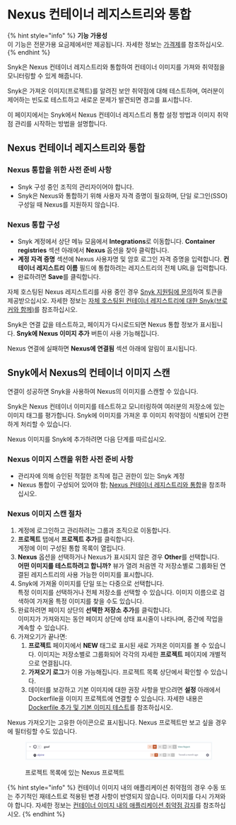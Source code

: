 # Nexus 컨테이너 레지스트리와 통합

{% hint style="info" %}
**기능 가용성**\
이 기능은 전문가용 요금제에서만 제공됩니다. 자세한 정보는 [가격제](https://snyk.io/plans/)를 참조하십시오.
{% endhint %}

Snyk은 Nexus 컨테이너 레지스트리와 통합하여 컨테이너 이미지를 가져와 취약점을 모니터링할 수 있게 해줍니다.

Snyk은 가져온 이미지(프로젝트)를 알려진 보안 취약점에 대해 테스트하며, 여러분이 제어하는 빈도로 테스트하고 새로운 문제가 발견되면 경고를 표시합니다.

이 페이지에서는 Snyk에서 Nexus 컨테이너 레지스트리 통합 설정 방법과 이미지 취약점 관리를 시작하는 방법을 설명합니다.

## Nexus 컨테이너 레지스트리와 통합

### Nexus 통합을 위한 사전 준비 사항

* Snyk 구성 중인 조직의 관리자이어야 합니다.
* Snyk은 Nexus와 통합하기 위해 사용자 자격 증명이 필요하며, 단일 로그인(SSO) 구성일 때 Nexus를 지원하지 않습니다.

### **Nexus 통합 구성**

* Snyk 계정에서 상단 메뉴 모음에서 **Integrations**로 이동합니다. **Container registries** 섹션 아래에서 **Nexus** 옵션을 찾아 클릭합니다.
* **계정 자격 증명** 섹션에 Nexus 사용자명 및 암호 로그인 자격 증명을 입력합니다. **컨테이너 레지스트리 이름** 필드에 통합하려는 레지스트리의 전체 URL을 입력합니다.
* 완료하려면 **Save**를 클릭합니다.

자체 호스팅된 Nexus 레지스트리를 사용 중인 경우 [Snyk 지원팀에 문의](https://support.snyk.io)하여 토큰을 제공받으십시오. 자세한 정보는 [자체 호스팅된 컨테이너 레지스트리에 대한 Snyk(브로커와 함께)](../../../enterprise-setup/snyk-broker/snyk-broker-container-registry-agent/integrate-with-self-hosted-container-registries-broker.md)를 참조하십시오.

Snyk은 연결 값을 테스트하고, 페이지가 다시로드되면 Nexus 통합 정보가 표시됩니다. **Snyk에 Nexus 이미지 추가** 버튼이 사용 가능해집니다.

Nexus 연결에 실패하면 **Nexus에 연결됨** 섹션 아래에 알림이 표시됩니다.

## Snyk에서 Nexus의 컨테이너 이미지 스캔

연결이 성공하면 Snyk을 사용하여 Nexus의 이미지를 스캔할 수 있습니다.

Snyk은 Nexus 컨테이너 이미지를 테스트하고 모니터링하여 여러분의 저장소에 있는 이미지 태그를 평가합니다. Snyk에 이미지를 가져온 후 이미지 취약점이 식별되어 간편하게 처리할 수 있습니다.

Nexus 이미지를 Snyk에 추가하려면 다음 단계를 따르십시오.

### **Nexus 이미지 스캔을 위한 사전 준비 사항**

* 관리자에 의해 승인된 적절한 조직에 접근 권한이 있는 Snyk 계정
* Nexus 통합이 구성되어 있어야 함; [Nexus 컨테이너 레지스트리와 통합](integrate-with-nexus-container-registry.md#integrate-with-nexus-container-registry)을 참조하십시오.

### **Nexus 이미지 스캔 절차**

1. 계정에 로그인하고 관리하려는 그룹과 조직으로 이동합니다.
2. **프로젝트** 탭에서 **프로젝트 추가**를 클릭합니다.\
   계정에 이미 구성된 통합 목록이 열립니다.
3. **Nexus** 옵션을 선택하거나 Nexus가 표시되지 않은 경우 **Other**를 선택합니다.\
   **어떤 이미지를 테스트하려고 합니까?** 뷰가 열려 처음엔 각 저장소별로 그룹화된 연결된 레지스트리의 사용 가능한 이미지를 표시합니다.
4. Snyk에 가져올 이미지를 단일 또는 다중으로 선택합니다.\
   특정 이미지를 선택하거나 전체 저장소를 선택할 수 있습니다. 이미지 이름으로 검색하여 가져올 특정 이미지를 찾을 수도 있습니다.
5. 완료하려면 페이지 상단의 **선택한 저장소 추가**를 클릭합니다.\
   이미지가 가져와지는 동안 페이지 상단에 상태 표시줄이 나타나며, 중간에 작업을 계속할 수 있습니다.
6. 가져오기가 끝나면:
   1. **프로젝트** 페이지에서 **NEW** 태그로 표시된 새로 가져온 이미지를 볼 수 있습니다. 이미지는 저장소별로 그룹화되어 각각의 자세한 **프로젝트** 페이지에 개별적으로 연결됩니다.
   2. **가져오기 로그**가 이용 가능해집니다. 프로젝트 목록 상단에서 확인할 수 있습니다.
   3. 데이터를 보강하고 기본 이미지에 대한 권장 사항을 받으려면 **설정** 아래에서 Dockerfile을 이미지 프로젝트에 연결할 수 있습니다. 자세한 내용은 [Dockerfile 추가 및 기본 이미지 테스트](../scan-your-dockerfile/detect-vulnerable-base-images-from-your-dockerfile.md)를 참조하십시오.

Nexus 가져오기는 고유한 아이콘으로 표시됩니다. Nexus 프로젝트만 보고 싶을 경우에 필터링할 수도 있습니다.

<figure><img src="../../../.gitbook/assets/mceclip0-18-.png" alt="프로젝트 목록에 있는 Nexus 프로젝트"><figcaption><p>프로젝트 목록에 있는 Nexus 프로젝트</p></figcaption></figure>

{% hint style="info" %}
컨테이너 이미지 내의 애플리케이션 취약점의 경우 수동 또는 주기적인 재테스트로 적용된 변경 사항이 반영되지 않습니다. 이미지를 다시 가져와야 합니다. 자세한 정보는 [컨테이너 이미지 내의 애플리케이션 취약점 감지](../use-snyk-container/detect-application-vulnerabilities-in-container-images.md)를 참조하십시오.
{% endhint %}

